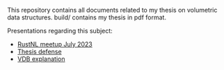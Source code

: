 This repository contains all documents related to my thesis on volumetric data structures. build/ contains my thesis in pdf format.

Presentations regarding this subject:

- [RustNL meetup July 2023](https://docs.google.com/presentation/d/1omiZssOb6WdBmR_eTFlkUH49Go6OAQynUozMFX9qZdM/edit?usp=sharing)
- [Thesis defense](https://docs.google.com/presentation/d/1BdBASS-OKgQrQ5Ny7461wpkQ_anKHgR1C5cDJdFeK1A/edit?usp=sharing)
- [VDB explanation](https://docs.google.com/presentation/d/11vAhotcEECWvUXbR-TMMT9-y0jhT7pUyaHFOFtiqWLk/edit?usp=sharing)
